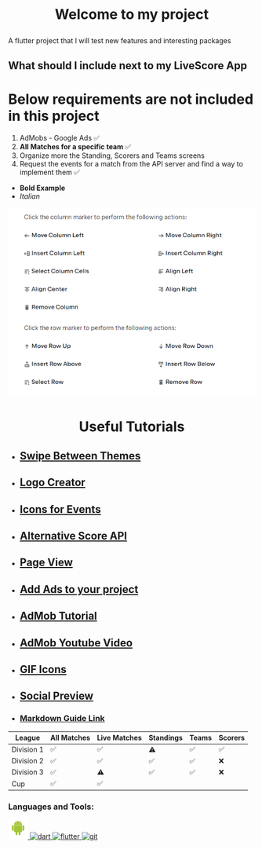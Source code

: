 # <p style="text-align: center;"> Welcome to my project</p>

A flutter project that I will test new features and interesting packages

## What should I include next to my LiveScore App

# Below requirements are not included in this project

1. AdMobs - Google Ads :white_check_mark:
2. **All Matches for a specific team** :white_check_mark:
3. Organize more the Standing, Scorers and Teams screens
4. Request the events for a match from the API server and find a way to implement them :white_check_mark:

- **Bold Example**
- _Italian_

![alt-text](assets/Markdown_Table_Guide.png "Markdown Table Cheat Sheet")

# <p style="text-align: center;">Useful Tutorials</p>

- ## **[Swipe Between Themes](https://www.flutterant.com/switching-themes-in-flutter-apps/)**
- ## **[Logo Creator](https://logomakr.com/app/)**
- ## **[Icons for Events](https://www.flaticon.com/)**
- ## **[Alternative Score API](https://www.thesports.com/coverage)**
- ## **[Page View](https://karthikponnam.medium.com/flutter-pageview-withbottomnavigationbar-fb4c87580f6a)**
- ## **[Add Ads to your project](https://www.youtube.com/watch?v=IYHEG-9gTMU)**
- ## **[AdMob Tutorial](https://resocoder.com/2021/09/04/flutter-admob-monetization-banner-and-interstitial-ads/)**
- ## **[AdMob Youtube Video](https://www.youtube.com/watch?v=4oLBxuBjGfI)**
- ## **[GIF Icons](https://lordicon.com/)**
- ## **[Social Preview](https://socialify.git.ci/)**
- ### **[Markdown Guide Link](https://www.markdownguide.org/extended-syntax/)**

| **League** | **All Matches**    | **Live Matches**   | **Standings**      | **Teams**          | **Scorers**        |
|------------|--------------------|--------------------|--------------------|--------------------|--------------------|
| Division 1 | :white_check_mark: | :white_check_mark: | :warning:          | :white_check_mark: | :white_check_mark: |
| Division 2 | :white_check_mark: | :white_check_mark: | :white_check_mark: | :white_check_mark: | :x:                |
| Division 3 | :white_check_mark: | :warning:          | :white_check_mark: | :white_check_mark: | :x:                |
| Cup        | :white_check_mark: | :white_check_mark: |

<h3 align="left">Languages and Tools:</h3>
<p align="left"> <a href="https://developer.android.com" target="_blank" rel="noreferrer"> <img src="https://raw.githubusercontent.com/devicons/devicon/master/icons/android/android-original-wordmark.svg" alt="android" width="40" height="40"/> </a>
<a href="https://dart.dev" target="_blank" rel="noreferrer"> <img src="https://www.vectorlogo.zone/logos/dartlang/dartlang-icon.svg" alt="dart" width="40" height="40"/> </a>
<a href="https://flutter.dev" target="_blank" rel="noreferrer"> <img src="https://www.vectorlogo.zone/logos/flutterio/flutterio-icon.svg" alt="flutter" width="40" height="40"/> </a>
<a href="https://git-scm.com/" target="_blank" rel="noreferrer"> <img src="https://www.vectorlogo.zone/logos/git-scm/git-scm-icon.svg" alt="git" width="40" height="40"/> </a></p>